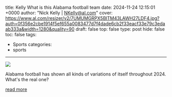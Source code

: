 title: Kelly What is this Alabama football team
date: 2024-11-24 12:15:01 +0000
author: "Nick Kelly | NKelly@al.com"
cover: https://www.al.com/resizer/v2/7UMUMGRPX5BITM43LAWH27LDF4.jpg?auth=0f356e2cbe1914f5ef655a0083477d7f4dade6cb2f33eacf33e79c3edaab333a&width=1280&quality=90
draft: false
top: false
type: post
hide: false
toc: false
tags:
  - Sports
categories:
  - sports
---

![](https://www.al.com/resizer/v2/7UMUMGRPX5BITM43LAWH27LDF4.jpg?auth=0f356e2cbe1914f5ef655a0083477d7f4dade6cb2f33eacf33e79c3edaab333a&width=1280&quality=90)

Alabama football has shown all kinds of variations of itself throughout 2024. What's the real one?

[read more](https://www.al.com/alabamafootball/2024/11/kelly-what-is-this-alabama-football-team.html)
